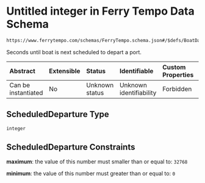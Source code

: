 # Untitled integer in Ferry Tempo Data Schema

```txt
https://www.ferrytempo.com/schemas/FerryTempo.schema.json#/$defs/BoatData/properties/ScheduledDeparture
```

Seconds until boat is next scheduled to depart a port.

| Abstract            | Extensible | Status         | Identifiable            | Custom Properties | Additional Properties | Access Restrictions | Defined In                                                                       |
| :------------------ | :--------- | :------------- | :---------------------- | :---------------- | :-------------------- | :------------------ | :------------------------------------------------------------------------------- |
| Can be instantiated | No         | Unknown status | Unknown identifiability | Forbidden         | Allowed               | none                | [FerryTempo.schema.json\*](../out/FerryTempo.schema.json "open original schema") |

## ScheduledDeparture Type

`integer`

## ScheduledDeparture Constraints

**maximum**: the value of this number must smaller than or equal to: `32768`

**minimum**: the value of this number must greater than or equal to: `0`

